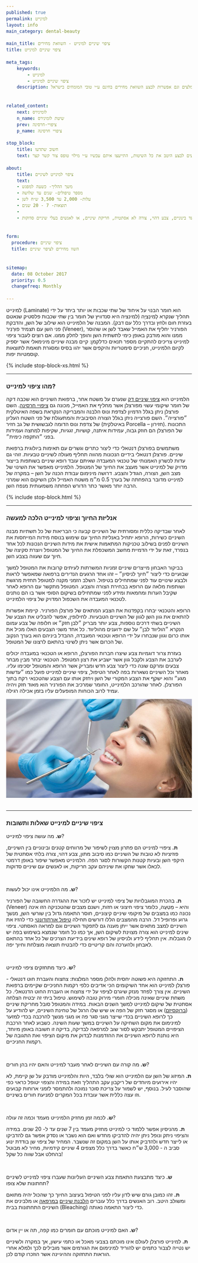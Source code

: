 ```yaml
---
published: true
permalink: למינייט
layout: info
main_category: dental-beauty

main_title: ציפוי שיניים למינייט - השוואת מחירים
title: ציפוי שיניים למינייט

meta_tags:
    keywords:
        - למינייט
        - ציפוי שיניים למינייט
    description: ציפוי שיניים למינייט - כל מה שרציתם לדעת על ציפוי למינייט, כיצד זה מבוצע? כמה זה עולה? מומחים מומלצים וגם אפשרות לבצע השוואת מחירים בחינם ע״י טובי המומחים בישראל.


related_content:
    next: לומינירס
    n_name: שיטת לומינירס
    prev: ציפויי-חרסינה
    p_name: ציפויי חרסינה

stop_block: 
    title: חשוב שתדעו
    text: ישנן 3 שיטות מקובלות לציפוי השיניים - למינייט, לומינירס וקומפוזיט, חשוב מאוד להתייעץ עם רופא שיניים שיודע לבצע כל אחת מהשיטות ולכן, אם הרופא אינו מנוסה בכולן, יתכן כי הייעוץ שתקבלו לא יהיה אובייקטיבי! אנחנו מקשרים לרופאי שיניים שיודעים לבצע היטב את כל השיטות, התייעצו איתם עכשיו ע״י מילוי טופס צור קשר קצר.     

about:
    title: ציפוי למינייט לשיניים
    text: 
    - משך ההליך- כשעה למפגש
    - מספר טיפולים- שנים עד שלושה
    - עלות- 2,000 עד 3,500 ש״ח לשן
    - תוצאות- 7 - 20 שנים
    - 
    - למינייט מתאים לסובלים ממרווחים קטנים עד בינוניים, צבע דהוי, צורה לא אסתטית, חריקת שיניים, או לאנשים בעלי שיניים סדוקות.
    

form:
  procedure: ציפוי שיניים
  title: השוו מחירים לציפוי שיניים

  
sitemap: 
  date: 08 October 2017
  priority: 0.5
  changefreq: Monthly

---
```

למינייט (Laminate) הוא חומר הבנוי על איחוד של שתי שכבות או יותר ביחד על ידי תהליך שנקרא לָמִינַצְיָה (למינציה היא סנדוויץ של חומר בין שתי שכבות פלסטיק שנאטם בעזרת חום ולחץ ובדרך כלל עם דבק). המבנה של הלמינייט הוא שילוב של השן, והדבקת פני השן עם תצמיד פוּרְנִיר (Veneer), הפורניר יחליף את האמייל שאבד לשן או שהוסר ממנו והוא מודבק באופן כימי לתשתית השן והופך לחלק ממנו. אם רוצים לעבור ציפוי למינייט צריכים להתקיים מספר תנאים כדלקמן: קיים מבנה שיניים מינימאלי אשר יספיק לקיום הלמינייט, חניכיים סימטריות והיקפים אשר יהוו בסיס ומסגרת תואמת לתוצאות קוסמטיות יפות.

 {% include stop-block-xs.html %}  

- - - - - -

###  מהו ציפוי למינייט?

הלמינייט הוא [ציפוי שיניים דק](/ציפוי-שיניים) שנערם על משטח אחר, ברפואת השיניים הוא שכבה דקה של חומר שיקומי עשוי מפורצלן אשר מחליף את האמייל, מכונה גם [ציפויי חרסינה](/ציפויי-חרסינה). השם פורצלן ניתן בגלל הדמיון לצדפת ונוס הלבנה והמבריקה הנקראת בשפה האיטלקית ״פורצייה״. השם פורצייה ניתן בגלל הצורה הסיבובית והמתעגלת של פני השטח העליון של צדפת ונוס הדומה לגבשושית של גב חזיר (באיטלקית Porcella – חזירון). התכונות של הפורצלן הם חוזק גבוה, עמידות איתנה, קושיות, זגגיות, שקיפות למחצה ועמידות בפני ״התקפה כימית״. 

משתמשים בפורצלן דנטאלי כדי ליצור כתרים וגשרים עם תאימות ביולוגית ברפואת שיניים. פורצלן דנטאלי בידיים הנכונות מהווה תחליף מעולה לשיניים טבעיות. זוהי גם עדות לכשרון האמנותי של טכנאי המעבדה שאיתם עובד רופא שיניים בשותפות בייצור מדויק של למינייט אשר מעצב את החיוך של המטופל. הלמינייט מאפשר את השינוי של מצב השן, הצורה, הגודל והצבע. דרושה מינימום עבודת הכנה על השן – במקרה של למינייט מדובר בהפחתה של בערך 0.5 מ״מ משטח האמייל ולכן השיקום הוא שמרני הרבה יותר מאשר כתר הדורש הפחתה משמעותית מנפח השן. 

 {% include stop-block.html %}  

- - - - - -

###  אנליזת החיוך וציפוי למינייט הלכה למעשה

לאחר שבדיקה כללית ומסורתית של השיניים קבעה כי הבריאות של כל תשתיות מבנה השיניים כשירות, הרופא יתחיל באנליזת החיוך עם שימוש בנוסח מידות המייחסות את השיניים לפנים בשילוב טכניקות המתאמות אישית את מידות השיניים הנכונות לכל אחד בנפרד, זאת על ידי הדמיית מחשב המשכפלת את החיוך של המטופל ויוצרת סקיצה של חיוך עם שעווה בצבע השן. 

בביקור האבחון מייצרים שיניים זמניות המשרתות לעיתים קרובות את המטופל למשך שבועיים כדי ליצור ״חיוך לניסיון״ – זהו אחד הרגעים הנדירים ברפואה שמאפשר לראות ולבצע שינויים עוד לפני שמתחילים בטיפול. השלב הזמני מקנה למטופל תחזית מרגשת ושותפות מלאה עם הרופא בבחירת הצורה והצבע. המטופל מתקשר עם הרופא לאחר שקיבל הערות ומחמאות ומידע לפני שמתחילים בשיקום הסופי אשר בו הם נותנים לטכנאי המעבדה את השכפול המדויק של ציפוי הלמינייט. 

הרופא והטכנאי יבחרו בקפדנות את הצבע המתאים של פורצלן הפורניר. קיימת אפשרות להתאים את גוון השן לגוון של השיניים הטבעיות. לחילופין, אפשר להבליט את הצבע של השיניים בשתי דרכים נוספות, צבע יותר מבריק ״לבן חזק״ או חלופה של צבע עמום הנקרא ״הוליווד לבן״ על שם ידוענים מהוליווד. כל אחד משני הצבעים האלו מכיל את אותו כרום וגוון שנבחרו על ידי הרופא וטכנאי המעבדה, ההבדל ביניהם הוא בערך הנקוב של הכרום אשר ניתן לשינוי בהתאם לרצונו של המטופל. 

בעזרת צרור דוגמיות צבע שיצרו חברות הפורצלן, הרופא או הטכנאי במעבדה יכולים לערבב את הצבע ולקבל גוון אשר ישביע את רצון המטופל. הטכנאי יבחר מבין מבחר צבעים ומרקם שונה כדי ליצור צבע חדש ומבריק אשר הרופא והמטופל יסכימו עליו. מאחר וכל השיניים נשארות בפה לאחר הטיפול, ציפוי שיניים למינייט פועל כמו ״עדשות מגע״ והוא ישקף את הצבע המקורי של השן ויחזק אותו עם הצבע שהטכנאי רקח בתוך הפורצלן. לאחר שהורכב הלמינייט, החומר שמרכיב את הפורניר הוא מאוד חזק ויהיה עמיד לרוב הכוחות המופעלים עליו בזמן אכילה רגילה.


 ![{{ page.title }}](/images/articles/dental-treatment.jpg)  

- - - - - -

###  ציפוי שיניים למינייט שאלות ותשובות

**ש.** מה עושה ציפוי למינייט?

**ת.** ציפויי למינייט הם פתרון מצוין לשיפור של מרווחים קטנים ובינוניים בין השיניים, פוזיציות לא טובות של השיניים כמו סיבוב מתון, צבע דהוי, צורה בלתי אסתטית של היקפי השן ובעיות קטנות הקשורות לסגר הפה. הלמינייט מאפשר שיפור באופן דרמטי לכאלו אשר שחקו את שיניהם עקב חריקות, או לאנשים עם שיניים סדוקות.

 

**ש.** מה הלמינייט אינו יכול לעשות?

**ת.** בהכרת המוגבלויות של ציפוי למינייט יש לזכור את ההגדרה החשובה של הפורניר (Veneer) והיא – מַטְעֶה, כלומר ציפוי חיצוני או חזות, וישנם מצבים שהטכניקה הזו אינה נכונה כמו במצבים של מיקומי שיניים קיצוניים, חוסר התאמה גדול בין שורשי השן, מנשך גרוע ופרופיל דל. הרבה מהמצבים הללו דורשים תחילה [טיפול אורתודונטי](/יישור-שיניים) כדי להזיז את השיניים למצב מתאים אשר ייתן מענה גם לתפקוד השיניים וגם למראה האסתטי. ציפוי שינים למינייט הוא צורה מצוינת לשיקום השן, אך כמו כל חומר שנמצא בשימוש בפה יש לו מגבלות. אין תחליף לידע ולניסיון של רופא שינים בידיעת הצרכים של כל אחד בהתאם לאבחון ולהערכה והם קריטיים כדי להבטיח תוצאה מוצלחת וחיוך יפה.

 

**ש.** כיצד מתחזקים ציפוי למינייט?

**ת.** התחזוקה היא פשוטה יחסית ולהלן מספר המלצות: צחצוח והעברת חוט דנטאלי - פורצלן למינייט הוא אחד השיקומים הכי אדיבים כלפי רקמות החניכיים שקיימים ברפואת השיניים. אין צורך לפחד מנזק שיגרם לציפוי על ידי צחצוח או העברת החוט הדנטאלי. כל משחת שיניים שאינה מכילה חומרי מירוק טובה לשימוש. טיפול ביתי זה יבטיח הצלחה אסתטית של שיקום למינייט למשך השנים הבאות. במידה והמטופל סובל מחריקת שיניים ([ברוקסיזם](/ברוקסיזם)) או מסגר חזק של הפה או שיש שלו הרגל של טחינת השיניים, יש להודיע על כך לרופא השיניים בכדי שייצר מגני סגר פה או מגני מנשך להרכבה בכדי למזער למינימום את מקום השחיקה על השיניים במשך שעות השינה. כשבוע לאחר הרכבת הציפויים המטופל יתבקש לסור שוב למרפאה לבדיקה, בדיקה זו חשובה באופן מיוחד, היא נותנת לרופא השיניים את ההזדמנות לבדוק את מיקום הציפוי ואת התגובה של רקמות החניכיים.

 

**ש.** מה קורה עם השיניים לאחר מעבר למינייט והאם יהיו בהן חורים?

**ת.** המיזוג של השן עם הלמינייט הוא שולי בלבד, היות והלמינייט מודבק על שן קיימת, לא יהיו אירועים מיוחדים של ריקבון עקב התהליך וזאת במידה והצפוי יטופל כראוי כפי שהוסבר לעיל. בנוסף, יש לשמור על צריכת סוכר נמוכה ולהתמסר לזמני ארוחות קבועים וזו עצה כללית אשר עובדת בכל המקרים למניעת חורים בשיניים.

 

**ש.** לכמה זמן מחזיק הלמינייט מעמד וכמה זה עולה?

**ת.** מהניסיון אפשר ללמוד כי למינייט מחזיק מעמד בין 7 שנים עד ל- 20 שנים. במידה והציפוי ניתק ונופל ניתן יהיה להדביקו מחדש ואם הוא נשבר או נסדק אפשר גם להדביקו או לייצר חדש ולהדביק אותו על השן במקום זה שנשבר. המחיר של ציפוי שן בודדת ינוע סביב ה - 3,000 ש״ח כאשר בדרך כלל מצפים 4 שיניים קידמיות, מחיר לא מבוטל בהחלט אבל שווה כל שקל!

 

**ש.** כיצד מתבצעת התאמת צבע השיניים העליונות שעברו ציפוי למינייט לשיניים תחתונות שלא צופו? 

**ת.** זהו כמובן גורם שיש לדון עליו לפני הטיפול בעיצוב החיוך כך שהכול יהיה מתואם ומשולב היטב. רוב האנשים בדרך כלל עוברים [הלבנת שיניים](/הלבנת-שיניים) [ במרפאה](/הלבנת-שיניים) או מלבינים את השיניים התחתונות בבית (Bleaching) כדי ליצור התאמה נאותה.

 

**ש.** האם למינייט מוכתם עם חומרים כמו קפה, תה או יין אדום?

**ת.** למינייט פורצלן לעולם אינו מוכתם בצבעי מאכל או כתמי עישון, אך במקרה ולשיניים יש נטייה לצבור כתמים יש להוריד למינימום את הגורמים אשר מובילים לכך ולמלא אחרי הוראות התחזוקה וההיגיינה אשר הוזכרו קודם לכן.